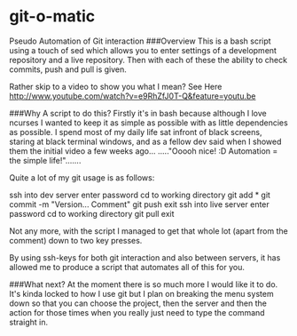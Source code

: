 git-o-matic
===========

Pseudo Automation of Git interaction
###Overview
This is a bash script using a touch of sed which allows you to enter settings of a development repository and a live repository. Then with each of these the ability to check commits, push and pull is given.

Rather skip to a video to show you what I mean? See Here http://www.youtube.com/watch?v=e9RhZfJ0T-Q&feature=youtu.be

###Why A script to do this?
Firstly it's in bash because although I love ncurses I wanted to keep it as simple as possible with as little dependencies as possible.
I spend most of my daily life sat infront of black screens, staring at black terminal windows, and as a fellow dev said when I showed them the initial video a few weeks ago...
....."Ooooh nice! :D Automation = the simple life!".......

Quite a lot of my git usage is as follows:

ssh into dev server
enter password
cd to working directory
git add *
git commit -m "Version... Comment"
git push
exit
ssh into live server
enter password
cd to working directory
git pull
exit

Not any more, with the script I managed to get that whole lot (apart from the comment) down to two key presses.

By using ssh-keys for both git interaction and also between servers, it has allowed me to produce a script that automates all of this for you.

###What next?
At the moment there is so much more I would like it to do. It's kinda locked to how I use git but I plan on breaking the menu system down so that you can choose the project, then the server and then the action for those times when you really just need to type the command straight in.





